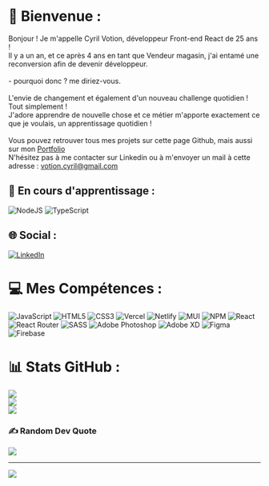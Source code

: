 # 👋 Bienvenue :
Bonjour !
Je m'appelle Cyril Votion, développeur Front-end React de 25 ans !<br>
Il y a un an, et ce après 4 ans en tant que Vendeur magasin, j'ai entamé une reconversion afin de devenir développeur.<br><br>- pourquoi donc ? me diriez-vous.<br><br>L'envie de changement et également d'un nouveau challenge quotidien ! Tout simplement !<br>J'adore apprendre de nouvelle chose et ce métier m'apporte exactement ce que je voulais, un apprentissage quotidien !<br><br>Vous pouvez retrouver tous mes projets sur cette page Github, mais aussi sur mon [Portfolio](https://cyrilvotion.com/)<br>N'hésitez pas à me contacter sur Linkedin ou à m'envoyer un mail à cette adresse : [votion.cyril@gmail.com](mailto:votion.cyril@gmail.com?subject=Mon%sujet)

## 📖 En cours d'apprentissage :
![NodeJS](https://img.shields.io/badge/node.js-6DA55F?style=for-the-badge&logo=node.js&logoColor=white) ![TypeScript](https://img.shields.io/badge/typescript-%23007ACC.svg?style=for-the-badge&logo=typescript&logoColor=white)

## 🌐 Social :
[![LinkedIn](https://img.shields.io/badge/LinkedIn-%230077B5.svg?logo=linkedin&logoColor=white)](https://linkedin.com/in/cyrilvotion) 

# 💻 Mes Compétences :
![JavaScript](https://img.shields.io/badge/javascript-%23323330.svg?style=for-the-badge&logo=javascript&logoColor=%23F7DF1E) ![HTML5](https://img.shields.io/badge/html5-%23E34F26.svg?style=for-the-badge&logo=html5&logoColor=white) ![CSS3](https://img.shields.io/badge/css3-%231572B6.svg?style=for-the-badge&logo=css3&logoColor=white) ![Vercel](https://img.shields.io/badge/vercel-%23000000.svg?style=for-the-badge&logo=vercel&logoColor=white) ![Netlify](https://img.shields.io/badge/netlify-%23000000.svg?style=for-the-badge&logo=netlify&logoColor=#00C7B7) ![MUI](https://img.shields.io/badge/MUI-%230081CB.svg?style=for-the-badge&logo=material-ui&logoColor=white) ![NPM](https://img.shields.io/badge/NPM-%23000000.svg?style=for-the-badge&logo=npm&logoColor=white) ![React](https://img.shields.io/badge/react-%2320232a.svg?style=for-the-badge&logo=react&logoColor=%2361DAFB) ![React Router](https://img.shields.io/badge/React_Router-CA4245?style=for-the-badge&logo=react-router&logoColor=white) ![SASS](https://img.shields.io/badge/SASS-hotpink.svg?style=for-the-badge&logo=SASS&logoColor=white) ![Adobe Photoshop](https://img.shields.io/badge/adobephotoshop-%2331A8FF.svg?style=for-the-badge&logo=adobephotoshop&logoColor=white) ![Adobe XD](https://img.shields.io/badge/Adobe%20XD-470137?style=for-the-badge&logo=Adobe%20XD&logoColor=#FF61F6) 	![Figma](https://img.shields.io/badge/figma-%23F24E1E.svg?style=for-the-badge&logo=figma&logoColor=white) ![Firebase](https://img.shields.io/badge/firebase-%23039BE5.svg?style=for-the-badge&logo=firebase)
# 📊 Stats GitHub :
![](https://github-readme-stats.vercel.app/api?username=Cyril-vtn&theme=dark&hide_border=false&include_all_commits=false&count_private=false)<br/>
![](https://github-readme-streak-stats.herokuapp.com/?user=Cyril-vtn&theme=dark&hide_border=false)<br/>
![](https://github-readme-stats.vercel.app/api/top-langs/?username=Cyril-vtn&theme=dark&hide_border=false&include_all_commits=false&count_private=false&layout=compact)

### ✍️ Random Dev Quote
![](https://quotes-github-readme.vercel.app/api?type=horizontal&theme=tokyonight)

---
[![](https://visitcount.itsvg.in/api?id=Cyril-vtn&icon=2&color=1)](https://visitcount.itsvg.in)

<!-- Proudly created with GPRM ( https://gprm.itsvg.in ) -->
